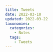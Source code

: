 ```yaml
---
title: Tweets
date: 2022-03-10
updated: 2022-03-22
taxonomies:
  categories:
    - Notes
  tags:
    - Tweets
---
```



